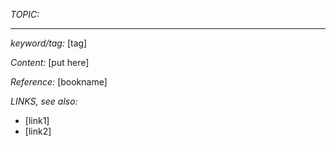 _TOPIC:_

---
_keyword/tag:_ [tag]


_Content:_
[put here]


_Reference:_
[bookname]


_LINKS, see also:_
- [link1]
- [link2]